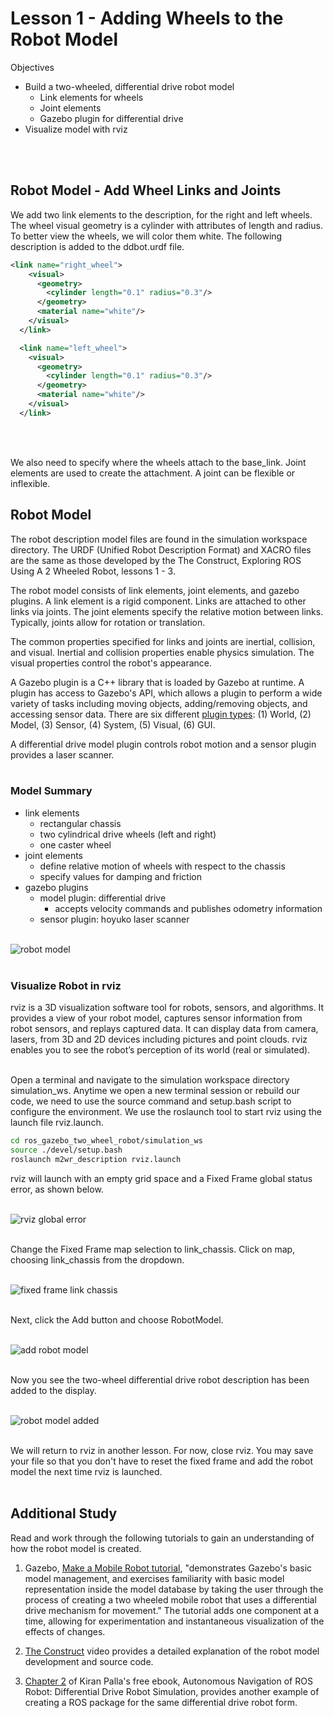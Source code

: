 # Lesson 1 - Adding Wheels to the Robot Model

Objectives
- Build a two-wheeled, differential drive robot model
   - Link elements for wheels
   - Joint elements
   - Gazebo plugin for differential drive
- Visualize model with rviz

</br></br>

## Robot Model - Add Wheel Links and Joints

We add two link elements to the description, for the right and left wheels. The wheel visual geometry is a cylinder with attributes of length and radius. To better view the wheels, we will color them white. The following description is added to the ddbot.urdf file.  

```xml
<link name="right_wheel">
    <visual>
      <geometry>
        <cylinder length="0.1" radius="0.3"/>
      </geometry>
      <material name="white"/>
    </visual>
  </link>

  <link name="left_wheel">
    <visual>
      <geometry>
        <cylinder length="0.1" radius="0.3"/>
      </geometry>
      <material name="white"/>
    </visual>
  </link>
```

</br></br>

We also need to specify where the wheels attach to the base_link. Joint elements are used to create the attachment. A joint can be flexible or inflexible. 


## Robot Model

The robot description model files are found in the simulation workspace directory. The URDF (Unified Robot Description Format) and XACRO files are the same as those developed by the The Construct, Exploring ROS Using A 2 Wheeled Robot, lessons 1 - 3.

The robot model consists of link elements, joint elements, and gazebo plugins. A link element is a rigid component. Links are attached to other links via joints. The joint elements specify the relative motion between links. Typically, joints allow for rotation or translation.

The common properties specified for links and joints are inertial, collision, and visual. Inertial and collision properties enable physics simulation. The visual properties control the robot's appearance.

A Gazebo plugin is a C++ library that is loaded by Gazebo at runtime. A plugin has access to Gazebo's API, which allows a plugin to perform a wide variety of tasks including moving objects, adding/removing objects, and accessing sensor data. There are six different [plugin types](http://gazebosim.org/tutorials?tut=plugins_hello_world&cat=write_plugin): (1) World, (2) Model, (3) Sensor, (4) System, (5) Visual, (6) GUI.

A differential drive model plugin controls robot motion and a sensor plugin provides a laser scanner.</br></br>

### Model Summary

- link elements
   - rectangular chassis
   - two cylindrical drive wheels (left and right)
   - one caster wheel
- joint elements
   - define relative motion of wheels with respect to the chassis
   - specify values for damping and friction
- gazebo plugins
   - model plugin: differential drive
      - accepts velocity commands and publishes odometry information
   - sensor plugin: hoyuko laser scanner
</br></br>

![robot model](./images/lesson01/robot_model.png "robot model")</br></br>

### Visualize Robot in rviz

rviz is a 3D visualization software tool for robots, sensors, and algorithms. It provides a view of your robot model, captures sensor information from robot sensors, and replays captured data. It can display data from camera, lasers, from 3D and 2D devices including pictures and point clouds. rviz enables you to see the robot’s perception of its world (real or simulated).</br></br>

Open a terminal and navigate to the simulation workspace directory simulation_ws. Anytime we open a new terminal session or rebuild our code, we need to use the source command and setup.bash script to configure the environment. We use the roslaunch tool to start rviz using the launch file rviz.launch.

```bash
cd ros_gazebo_two_wheel_robot/simulation_ws
source ./devel/setup.bash
roslaunch m2wr_description rviz.launch
```

rviz will launch with an empty grid space and a Fixed Frame global status error, as shown below. </br></br>

![rviz global error](./images/lesson01/global_status_error.png "global status error")</br></br>

Change the Fixed Frame map selection to link_chassis. Click on map, choosing link_chassis from the dropdown.</br></br>

![fixed frame link chassis](./images/lesson01/fixed_frame_link_chassis.png "fixed frame link chassis")</br></br>

Next, click the Add button and choose RobotModel. </br></br>

![add robot model](./images/lesson01/add_robot_model.png "add robot model")</br></br>

Now you see the two-wheel differential drive robot description has been added to the display.</br></br>

![robot model added](./images/lesson01/robot_model_added.png "robot model added")</br></br>

We will return to rviz in another lesson. For now, close rviz. You may save your file so that you don't have to reset the fixed frame and add the robot model the next time rviz is launched.</br></br>

## Additional Study

Read and work through the following tutorials to gain an understanding of how the robot model is created.

1. Gazebo, [Make a Mobile Robot tutorial](http://gazebosim.org/tutorials/?tut=build_robot), "demonstrates Gazebo's basic model management, and exercises familiarity with basic model representation inside the model database by taking the user through the process of creating a two wheeled mobile robot that uses a differential drive mechanism for movement." The tutorial adds one component at a time, allowing for experimentation and instantaneous visualization of the effects of changes.

2. [The Construct](https://www.theconstructsim.com/ros-projects-exploring-ros-using-2-wheeled-robot-part-1/) video provides a detailed explanation of the robot model development and source code.

3. [Chapter 2](https://kiranpalla.com/autonomous-navigation-ros-differential-drive-robot-simulation/describing-ros-robot-with-urdf/) of Kiran Palla's free ebook, Autonomous Navigation of ROS Robot: Differential Drive Robot Simulation, provides another example of creating a ROS package for the same differential drive robot form. </br></br>